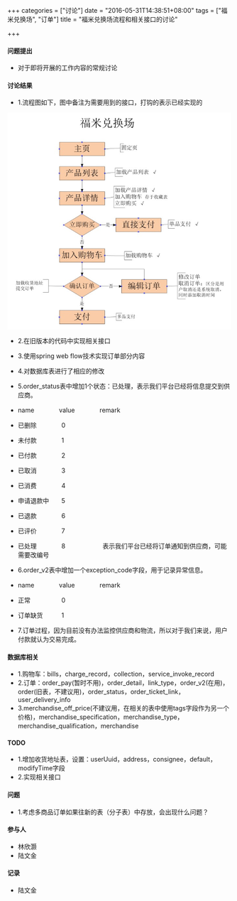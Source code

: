 +++
categories = ["讨论"]
date = "2016-05-31T14:38:51+08:00"
tags = ["福米兑换场", "订单"]
title = "福米兑换场流程和相关接口的讨论"

+++

#### 问题提出

- 对于即将开展的工作内容的常规讨论

#### 讨论结果

- 1.流程图如下，图中备注为需要用到的接口，打钩的表示已经实现的

<img src="https://raw.githubusercontent.com/eyestone/eyestone.github.io/master/img/fumiExchangeFlowChart.png" width = "550"  alt="福米兑换场流程" align=center />

- 2.在旧版本的代码中实现相关接口
- 3.使用spring web flow技术实现订单部分内容
- 4.对数据库表进行了相应的修改
- 5.order_status表中增加1个状态：已处理，表示我们平台已经将信息提交到供应商。  

 -  name　　　　value　　　　remark  
 - 已删除　　　　0    
 - 未付款　　　　1
 - 已付款　　　　2
 - 已取消　　　　3
 - 已消费　　　　4
 - 申请退款中　　5
 - 已退款　　　　6
 - 已评价　　　　7
 - 已处理　　　　8　　　　　　表示我们平台已经将订单通知到供应商，可能需要改编号

- 6.order_v2表中增加一个exception_code字段，用于记录异常信息。
 - name　　　　value　　　　remark
 - 正常　　　　　0
 - 订单缺货　　　1

- 7.订单过程，因为目前没有办法监控供应商和物流，所以对于我们来说，用户付款就认为交易完成。

#### 数据库相关

- 1.购物车：bills，charge_record，collection，service_invoke_record
- 2.订单：order_pay(暂时不用)，order_detail，link_type，order_v2(在用)，order(旧表，不建议用)，order_status，order_ticket_link，user_delivery_info
- 3.merchandise_off_price(不建议用，在相关的表中使用tags字段作为另一个价格)，merchandise_specification，merchandise_type，merchandise_qualification，merchandise

#### TODO

- 1.增加收货地址表，设置：userUuid，address，consignee，default，modifyTime字段
- 2.实现相关接口

#### 问题

- 1.考虑多商品订单如果往新的表（分子表）中存放，会出现什么问题？

#### 参与人

- 林欣灏
- 陆文金

#### 记录

- 陆文金
